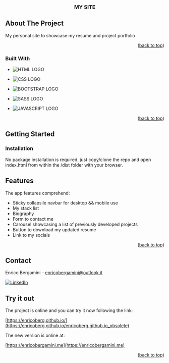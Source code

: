 



<a  name="readme-top" id="readme-top"></a>

  
  
  


  

<h3  align="center">MY SITE</h3>

  
  
  

<!-- ABOUT THE PROJECT -->

## About The Project

  



  

My personal site to showcase my resume and project portfolio



  



  

<p  align="right">(<a  href="#readme-top">back to top</a>)</p>

  
  
  

### Built With

  

  


* ![HTML LOGO](https://img.shields.io/badge/HTML5-E34F26?style=for-the-badge&logo=HTML5&logoColor=FFF)

* ![CSS LOGO](https://img.shields.io/badge/CSS3-1572B6?style=for-the-badge&logo=CSS3)
* ![BOOTSTRAP LOGO](https://img.shields.io/badge/BOOTSTRAP-7952B3?style=for-the-badge&logo=Bootstrap&logoColor=FFF)
* ![SASS LOGO](https://img.shields.io/badge/SASS-CC6699?style=for-the-badge&logo=SASS&logoColor=FFF)

<!-- * ![WEBPACK LOGO](https://img.shields.io/badge/WEB-PACK-8DD6F9?style=for-the-badge&logo=Webpack) -->
<!-- * ![PHP LOGO](https://img.shields.io/badge/PHP-777BB4?style=for-the-badge&logo=PHP&logoColor=FFF) -->
<!-- * ![LARAVEL LOGO](https://img.shields.io/badge/LARAVEL-FF2D20?style=for-the-badge&logo=Laravel&logoColor=FFF) -->
* ![JAVASCRIPT LOGO](https://img.shields.io/badge/Java-Script-F7DF1E?style=for-the-badge&logo=Javascript)
<!-- * ![NODE.JS LOGO](https://img.shields.io/badge/Node-JS-339933?style=for-the-badge&logo=Node.js) -->
<!-- * ![PYTHON LOGO](https://img.shields.io/badge/Python-3776AB?style=for-the-badge&logo=Python&logoColor=FFF) -->









  

<p  align="right">(<a  href="#readme-top">back to top</a>)</p>

  
  
  

<!-- GETTING STARTED -->

## Getting Started

  

  


  

### Installation

  

No package installation is required, just copy/clone the repo and open index.html from within the /dist folder with your browser.


  
  

<!-- USAGE EXAMPLES -->

## Features



The app features comprehend: 

 - Sticky collapsile navbar for desktop && mobile use
 - My stack list
 - Biography
 - Form to contact me 
 - Carousel showcasing a list of previously developed projects
 - Button to download my updated resume
 - Link to my socials
 

  



  
  
  



  

<p  align="right">(<a  href="#readme-top">back to top</a>)</p>

  
  
  





  
  
  

<!-- CONTACT -->

## Contact

  

Enrico Bergamini -  enricobergamini@outlook.it

[![LinkedIn][linkedin-shield]][linkedin-url]

  



   ## Try it out

  
The project is online and you can try it now following the link:
 

 [https://enricoberg.github.io/](https://enricoberg.github.io/enricoberg.github.io_obsolete)
 
The new version is online at:

 [https://enricobergamini.me](https://enricobergamini.me)
 
<p  align="right">(<a  href="#readme-top">back to top</a>)</p> 

  
  
  


<!-- MARKDOWN LINKS & IMAGES -->

<!-- https://www.markdownguide.org/basic-syntax/#reference-style-links -->

[contributors-shield]: https://img.shields.io/github/contributors/othneildrew/Best-README-Template.svg?style=for-the-badge

[contributors-url]: https://github.com/othneildrew/Best-README-Template/graphs/contributors

[forks-shield]: https://img.shields.io/github/forks/othneildrew/Best-README-Template.svg?style=for-the-badge

[forks-url]: https://github.com/othneildrew/Best-README-Template/network/members

[stars-shield]: https://img.shields.io/github/stars/othneildrew/Best-README-Template.svg?style=for-the-badge

[stars-url]: https://github.com/othneildrew/Best-README-Template/stargazers

[issues-shield]: https://img.shields.io/github/issues/othneildrew/Best-README-Template.svg?style=for-the-badge
[HTML-url]: https://img.shields.io/badge/HTML5-E34F26?style=for-the-badge&logo=html5&logoColor=whit
[issues-url]: https://github.com/othneildrew/Best-README-Template/issues

[license-shield]: https://img.shields.io/github/license/othneildrew/Best-README-Template.svg?style=for-the-badge

[license-url]: https://github.com/othneildrew/Best-README-Template/blob/master/LICENSE.txt

[linkedin-shield]: https://img.shields.io/badge/-LinkedIn-black.svg?style=for-the-badge&logo=linkedin&colorB=555

[linkedin-url]: https://linkedin.com/in/enrico-bergamini

[product-screenshot]: images/screenshot.png

[Next.js]: https://img.shields.io/badge/next.js-000000?style=for-the-badge&logo=nextdotjs&logoColor=white

[Next-url]: https://nextjs.org/

[React.js]: https://img.shields.io/badge/React-20232A?style=for-the-badge&logo=react&logoColor=61DAFB

[React-url]: https://reactjs.org/

[Vue.js]: https://img.shields.io/badge/Vue.js-35495E?style=for-the-badge&logo=vuedotjs&logoColor=4FC08D

[Vue-url]: https://vuejs.org/

[Angular.io]: https://img.shields.io/badge/Angular-DD0031?style=for-the-badge&logo=angular&logoColor=white

[Angular-url]: https://angular.io/

[Svelte.dev]: https://img.shields.io/badge/Svelte-4A4A55?style=for-the-badge&logo=svelte&logoColor=FF3E00

[Svelte-url]: https://svelte.dev/

[Laravel.com]: https://img.shields.io/badge/Laravel-FF2D20?style=for-the-badge&logo=laravel&logoColor=white

[Laravel-url]: https://laravel.com

[Bootstrap.com]: https://img.shields.io/badge/Bootstrap-563D7C?style=for-the-badge&logo=bootstrap&logoColor=white

[Bootstrap-url]: https://getbootstrap.com

[JQuery.com]: https://img.shields.io/badge/jQuery-0769AD?style=for-the-badge&logo=jquery&logoColor=white

[JQuery-url]: https://jquery.com
[CSS-url]: https://img.shields.io/badge/CSS3-1572B6?style=for-the-badge&logo=css3&logoColor=whit
[JAVASCRIPT-url]: https://img.shields.io/badge/JavaScript-F7DF1E?style=for-the-badge&logo=javascript&logoColor=black
